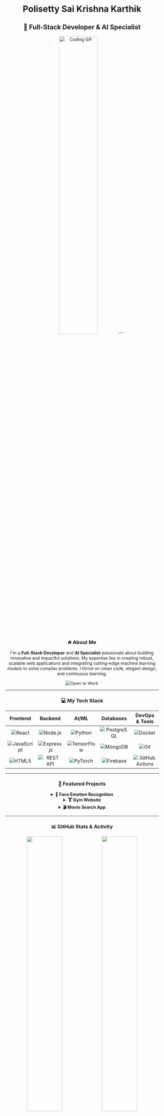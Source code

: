 <div align="center">

# Polisetty Sai Krishna Karthik
## 🚀 Full-Stack Developer & AI Specialist

<img src="https://media4.giphy.com/media/v1.Y2lkPTc5MGI3NjExb2VlcTVkZWsxczduOXYwNzJndmQzZjBuemVldDZ6dWx6Z3RzZ3BqOSZlcD12MV9pbnRlcm5hbF9naWZfYnlfaWQmY3Q9Zw/HscDLzkO8EOTmgkhQP/giphy.gif" alt="Coding GIF" width="50%" height="50%">
---

### 🔥 About Me

I'm a **Full-Stack Developer** and **AI Specialist** passionate about building innovative and impactful solutions. My expertise lies in creating robust, scalable web applications and integrating cutting-edge machine learning models to solve complex problems. I thrive on clean code, elegant design, and continuous learning.

<p align="center">
  <img src="https://img.shields.io/badge/Open%20to-Work-0E9F6E?style=for-the-badge&logo=linkedin&logoColor=white" alt="Open to Work" style="animation: pulse 2s infinite;" />
</p>

<style>
  @keyframes pulse {
    0% { transform: scale(1); opacity: 1;}
    50% { transform: scale(1.05); opacity: 0.9;}
    100% { transform: scale(1); opacity: 1;}
  }
</style>

---

### 💻 My Tech Stack

| Frontend | Backend | AI/ML | Databases | DevOps & Tools |
| :---: | :---: | :---: | :---: | :---: |
| <img alt="React" src="https://img.shields.io/badge/React-20232A?style=for-the-badge&logo=react&logoColor=61DAFB" /> | <img alt="Node.js" src="https://img.shields.io/badge/Node.js-339933?style=for-the-badge&logo=node.js&logoColor=white" /> | <img alt="Python" src="https://img.shields.io/badge/Python-3776AB?style=for-the-badge&logo=python&logoColor=white" /> | <img alt="PostgreSQL" src="https://img.shields.io/badge/PostgreSQL-316192?style=for-the-badge&logo=postgresql&logoColor=white" /> | <img alt="Docker" src="https://img.shields.io/badge/Docker-2496ED?style=for-the-badge&logo=docker&logoColor=white" /> |
| <img alt="JavaScript" src="https://img.shields.io/badge/JavaScript-F7DF1E?style=for-the-badge&logo=javascript&logoColor=black" /> | <img alt="Express.js" src="https://img.shields.io/badge/Express.js-000000?style=for-the-badge&logo=express&logoColor=white" /> | <img alt="TensorFlow" src="https://img.shields.io/badge/TensorFlow-FF6F00?style=for-the-badge&logo=tensorflow&logoColor=white" /> | <img alt="MongoDB" src="https://img.shields.io/badge/MongoDB-47A248?style=for-the-badge&logo=mongodb&logoColor=white" /> | <img alt="Git" src="https://img.shields.io/badge/Git-F05032?style=for-the-badge&logo=git&logoColor=white" /> |
| <img alt="HTML5" src="https://img.shields.io/badge/HTML5-E34F26?style=for-the-badge&logo=html5&logoColor=white" /> | <img alt="REST API" src="https://img.shields.io/badge/REST-005C9D?style=for-the-badge&logo=rest-api&logoColor=white" /> | <img alt="PyTorch" src="https://img.shields.io/badge/PyTorch-EE4C2C?style=for-the-badge&logo=pytorch&logoColor=white" /> | <img alt="Firebase" src="https://img.shields.io/badge/Firebase-FFCA28?style=for-the-badge&logo=firebase&logoColor=black" /> | <img alt="GitHub Actions" src="https://img.shields.io/badge/GitHub%20Actions-2671E5?style=for-the-badge&logo=githubactions&logoColor=white" /> |

---

### 🌟 Featured Projects

<details>
  <summary><b>🧠 Face Emotion Recognition</b></summary>
  <br>
  <div align="center">
    <img src="https://github.com/PSKKarthik/Face-Emotion-Recognition/raw/main/demo.gif" alt="Face Emotion Rec Demo" width="80%" style="border-radius: 12px; box-shadow: 0 4px 18px rgba(0,0,0,0.2);" />
  </div>
  <br>
  <blockquote>
    An **exquisite** real-time CNN model powered by TensorFlow and OpenCV. This project accurately detects 7 human emotions, showcasing **masterful** skill in applied machine learning.
  </blockquote>
  <p align="center">
    <a href="https://github.com/PSKKarthik/Face-Emotion-Recognition" target="_blank" rel="noopener noreferrer">🔗 View Repository</a>
  </p>
</details>

<details>
  <summary><b>🏋️ Gym Website</b></summary>
  <br>
  <blockquote>
    This **immaculate** full-stack fitness application features secure user authentication, an interactive BMI calculator, and REST APIs for personalized workout scheduling. It is a **flawless** demonstration of end-to-end web development.
  </blockquote>
  <p align="center">
    <a href="https://github.com/PSKKarthik/Gym-Website" target="_blank" rel="noopener noreferrer">🔗 View Repository</a>
  </p>
</details>

<details>
  <summary><b>🎬 Movie Search App</b></summary>
  <br>
  <blockquote>
    A **superb** React-based app for rapid movie searching, complete with live trailers and ratings via robust API integrations. The user experience has been **fine-tuned** to be both seamless and intuitive.
  </blockquote>
  <p align="center">
    <a href="https://github.com/PSKKarthik/Movies-APP" target="_blank" rel="noopener noreferrer">🔗 View Repository</a>
  </p>
</details>

---

### 📊 GitHub Stats & Activity

<p align="center">
  <img src="https://github-readme-stats.vercel.app/api?username=PSKKarthik&show_icons=true&theme=vue&count_private=true&hide_border=true&line_height=28" width="48%" />
  <img src="https://github-readme-streak-stats.herokuapp.com/?user=PSKKarthik&theme=vue&hide_border=true" width="48%" />
</p>

---

### 🤝 Let’s Connect

<p align="center">
  <a href="https://www.linkedin.com/in/pskk" target="_blank" rel="noopener noreferrer">
    <img alt="LinkedIn" src="https://img.shields.io/badge/LinkedIn-0A66C2?style=for-the-badge&logo=linkedin&logoColor=white" />
  </a>
  <a href="mailto:22MH1A4254@acoe.edu.in" target="_blank" rel="noopener noreferrer">
    <img alt="Email" src="https://img.shields.io/badge/Email-D14836?style=for-the-badge&logo=gmail&logoColor=white" />
  </a>
</p>

---

<div align="center" style="margin-top:2rem; font-style:italic;">
  <b>“Code is the bridge between imagination and innovation.”</b>
</div>

</div>
